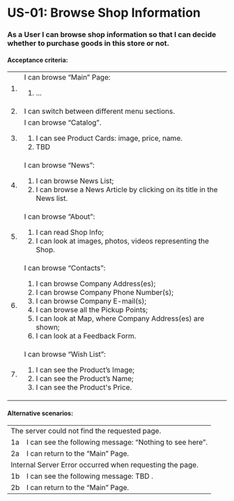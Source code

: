 # US-01: Browse Shop Information
### As a User I can browse shop information so that I can decide whether to purchase goods in this store or not. 
#### **Acceptance criteria:**

<table>
    <tr>
        <td>1.</td>
        <td>I can browse “Main” Page:
            <ol>
                <li>...</li><!-- TODO: TBD -->
            </ol> 
        </td>
    </tr>
    <tr>
        <td>2.</td>
        <td>I can switch between different menu sections.</td>
    </tr>
    <tr>
        <td>3.</td>
        <td>I can browse “Catalog”.
            <ol>     
                <li>I can see Product Cards: image, price, name.</li>
                 <li>TBD</li> <!-- TODO: TBD -->
            </ol> 
        </td>
    </tr>
    <tr>
        <td>4.</td>
        <td>I can browse “News”:
            <ol>     
                <li>I can browse News List;</li>
                <li>I can browse a News Article by clicking on its title in the News list.</li>
            </ol> 
        </td> 
    </tr>
    <tr>
        <td>5.</td>
        <td>I can browse “About”:
            <ol>     
                 <li>I can read Shop Info;</li>
                 <li>I can look at images, photos, videos representing the Shop.</li>
            </ol>
        </td>
    </tr>
    <tr>
        <td>6.</td>
        <td>I can browse “Contacts”:
        <ol>     
            <li>I can browse Company Address(es);</li>
            <li>I can browse Company Phone Number(s);</li>
            <li>I can browse Company E-mail(s);</li>
            <li>I can browse all the Pickup Points;</li>
            <li>I can look at Map, where Company Address(es) are shown; </li>
            <li>I can look at a Feedback Form.</li>
        </ol>     
        </td>
    </tr>
    <tr>
        <td>7.</td>
        <td>I can browse “Wish List”:
        <ol>
            <li>I can see the Product’s Image; </li> 
            <li>I can see the Product’s Name; </li> 
            <li>I can see the Product's Price.</li> 
        </ol>
        </td>
    </tr>
</table>

#### **Alternative scenarios:**

<table>
    <tr>
        <td colspan="2">The server could not find the requested page.</td>
    </tr>
    <tr>
        <td>1a</td>
        <td>I can see the following message: “Nothing to see here”. </td> <!-- TODO: TBD -->
    </tr>
    <tr>
        <td>2a</td>
        <td>I can return to the “Main” Page.</td>
    </tr>
 <td colspan="2">Internal Server Error occurred when requesting the page.</td>
 <tr>
        <td>1b</td>
        <td>I can see the following message: TBD .</td> <!-- TODO: TBD -->
    </tr>
    <tr> 
        <td>2b</td>
        <td>I can return to the “Main” Page.</td>
    </tr>
</table>

